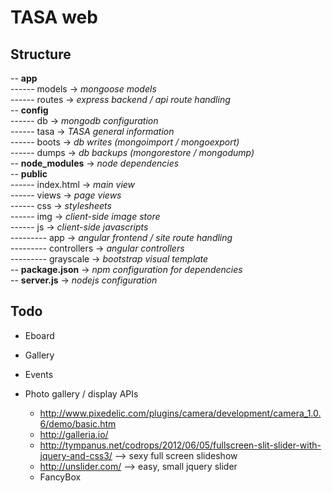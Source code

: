 TASA web  
=======
Structure  
---------
-- **app**  
------ models 			-> *mongoose models*  
------ routes 			-> *express backend / api route handling*  
-- **config**  
------ db 				-> *mongodb configuration*   
------ tasa 			-> *TASA general information*  
------ boots 			-> *db writes (mongoimport / mongoexport)*  
------ dumps 			-> *db backups (mongorestore / mongodump)*  
-- **node_modules** 	-> *node dependencies*  
-- **public**  
------ index.html 		-> *main view*  
------ views			-> *page views*  
------ css 				-> *stylesheets*  
------ img 				-> *client-side image store*  
------ js 				-> *client-side javascripts*  
--------- app 			-> *angular frontend / site route handling*  
--------- controllers 	-> *angular controllers*   
--------- grayscale  	-> *bootstrap visual template*  
-- **package.json**		-> *npm configuration for dependencies*  
-- **server.js**		-> *nodejs configuration*  

Todo
-----
* Eboard
* Gallery
* Events

* Photo gallery / display APIs
  - http://www.pixedelic.com/plugins/camera/development/camera_1.0.6/demo/basic.htm
  - http://galleria.io/
  - http://tympanus.net/codrops/2012/06/05/fullscreen-slit-slider-with-jquery-and-css3/ --> sexy full screen slideshow
  - http://unslider.com/ --> easy, small jquery slider
  - FancyBox

